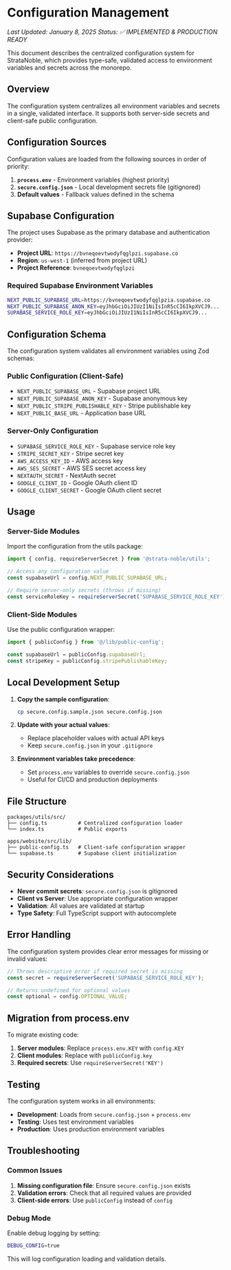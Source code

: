 # Configuration Management

*Last Updated: January 8, 2025*
*Status: ✅ IMPLEMENTED & PRODUCTION READY*

This document describes the centralized configuration system for StrataNoble, which provides type-safe, validated access to environment variables and secrets across the monorepo.

## Overview

The configuration system centralizes all environment variables and secrets in a single, validated interface. It supports both server-side secrets and client-safe public configuration.

## Configuration Sources

Configuration values are loaded from the following sources in order of priority:

1. **`process.env`** - Environment variables (highest priority)
2. **`secure.config.json`** - Local development secrets file (gitignored)
3. **Default values** - Fallback values defined in the schema

## Supabase Configuration

The project uses Supabase as the primary database and authentication provider:

- **Project URL**: `https://bvneqoevtwodyfqglpzi.supabase.co`
- **Region**: `us-west-1` (inferred from project URL)
- **Project Reference**: `bvneqoevtwodyfqglpzi`

### Required Supabase Environment Variables

```bash
NEXT_PUBLIC_SUPABASE_URL=https://bvneqoevtwodyfqglpzia.supabase.co
NEXT_PUBLIC_SUPABASE_ANON_KEY=eyJhbGciOiJIUzI1NiIsInR5cCI6IkpXVCJ9...
SUPABASE_SERVICE_ROLE_KEY=eyJhbGciOiJIUzI1NiIsInR5cCI6IkpXVCJ9...
```

## Configuration Schema

The configuration system validates all environment variables using Zod schemas:

### Public Configuration (Client-Safe)
- `NEXT_PUBLIC_SUPABASE_URL` - Supabase project URL
- `NEXT_PUBLIC_SUPABASE_ANON_KEY` - Supabase anonymous key
- `NEXT_PUBLIC_STRIPE_PUBLISHABLE_KEY` - Stripe publishable key
- `NEXT_PUBLIC_BASE_URL` - Application base URL

### Server-Only Configuration
- `SUPABASE_SERVICE_ROLE_KEY` - Supabase service role key
- `STRIPE_SECRET_KEY` - Stripe secret key
- `AWS_ACCESS_KEY_ID` - AWS access key
- `AWS_SES_SECRET` - AWS SES secret access key
- `NEXTAUTH_SECRET` - NextAuth secret
- `GOOGLE_CLIENT_ID` - Google OAuth client ID
- `GOOGLE_CLIENT_SECRET` - Google OAuth client secret

## Usage

### Server-Side Modules

Import the configuration from the utils package:

```typescript
import { config, requireServerSecret } from '@strata-noble/utils';

// Access any configuration value
const supabaseUrl = config.NEXT_PUBLIC_SUPABASE_URL;

// Require server-only secrets (throws if missing)
const serviceRoleKey = requireServerSecret('SUPABASE_SERVICE_ROLE_KEY');
```

### Client-Side Modules

Use the public configuration wrapper:

```typescript
import { publicConfig } from '@/lib/public-config';

const supabaseUrl = publicConfig.supabaseUrl;
const stripeKey = publicConfig.stripePublishableKey;
```

## Local Development Setup

1. **Copy the sample configuration**:
   ```bash
   cp secure.config.sample.json secure.config.json
   ```

2. **Update with your actual values**:
   - Replace placeholder values with actual API keys
   - Keep `secure.config.json` in your `.gitignore`

3. **Environment variables take precedence**:
   - Set `process.env` variables to override `secure.config.json`
   - Useful for CI/CD and production deployments

## File Structure

```
packages/utils/src/
├── config.ts          # Centralized configuration loader
└── index.ts           # Public exports

apps/website/src/lib/
├── public-config.ts   # Client-safe configuration wrapper
└── supabase.ts        # Supabase client initialization
```

## Security Considerations

- **Never commit secrets**: `secure.config.json` is gitignored
- **Client vs Server**: Use appropriate configuration wrapper
- **Validation**: All values are validated at startup
- **Type Safety**: Full TypeScript support with autocomplete

## Error Handling

The configuration system provides clear error messages for missing or invalid values:

```typescript
// Throws descriptive error if required secret is missing
const secret = requireServerSecret('SUPABASE_SERVICE_ROLE_KEY');

// Returns undefined for optional values
const optional = config.OPTIONAL_VALUE;
```

## Migration from process.env

To migrate existing code:

1. **Server modules**: Replace `process.env.KEY` with `config.KEY`
2. **Client modules**: Replace with `publicConfig.key`
3. **Required secrets**: Use `requireServerSecret('KEY')`

## Testing

The configuration system works in all environments:

- **Development**: Loads from `secure.config.json` + `process.env`
- **Testing**: Uses test environment variables
- **Production**: Uses production environment variables

## Troubleshooting

### Common Issues

1. **Missing configuration file**: Ensure `secure.config.json` exists
2. **Validation errors**: Check that all required values are provided
3. **Client-side errors**: Use `publicConfig` instead of `config`

### Debug Mode

Enable debug logging by setting:
```bash
DEBUG_CONFIG=true
```

This will log configuration loading and validation details.
